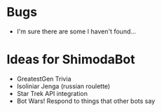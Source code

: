 # Bugs
 
 - I'm sure there are some I haven't found...

# Ideas for ShimodaBot

 - GreatestGen Trivia
 - Isoliniar Jenga (russian roulette)
 - Star Trek API integration
 - Bot Wars! Respond to things that other bots say